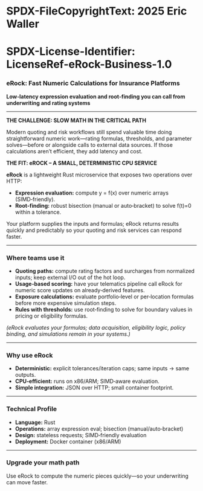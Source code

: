 # SPDX-FileCopyrightText: 2025 Eric Waller
# SPDX-License-Identifier: LicenseRef-eRock-Business-1.0

### eRock: Fast Numeric Calculations for Insurance Platforms

**Low‑latency expression evaluation and root‑finding you can call from underwriting and rating systems**

---

**THE CHALLENGE: SLOW MATH IN THE CRITICAL PATH**

Modern quoting and risk workflows still spend valuable time doing straightforward numeric work—rating formulas, thresholds, and parameter solves—before or alongside calls to external data sources. If those calculations aren’t efficient, they add latency and cost.

**THE FIT: eROCK – A SMALL, DETERMINISTIC CPU SERVICE**

**eRock** is a lightweight Rust microservice that exposes two operations over HTTP:

- **Expression evaluation:** compute y = f(x) over numeric arrays (SIMD‑friendly).
- **Root‑finding:** robust bisection (manual or auto‑bracket) to solve f(t)=0 within a tolerance.

Your platform supplies the inputs and formulas; eRock returns results quickly and predictably so your quoting and risk services can respond faster.

---

### Where teams use it

- **Quoting paths:** compute rating factors and surcharges from normalized inputs; keep external I/O out of the hot loop.
- **Usage‑based scoring:** have your telematics pipeline call eRock for numeric score updates on already‑derived features.
- **Exposure calculations:** evaluate portfolio‑level or per‑location formulas before more expensive simulation steps.
- **Rules with thresholds:** use root‑finding to solve for boundary values in pricing or eligibility formulas.

*(eRock evaluates your formulas; data acquisition, eligibility logic, policy binding, and simulations remain in your systems.)*

---

### Why use eRock

- **Deterministic:** explicit tolerances/iteration caps; same inputs → same outputs.
- **CPU‑efficient:** runs on x86/ARM; SIMD‑aware evaluation.
- **Simple integration:** JSON over HTTP; small container footprint.

---

### Technical Profile

- **Language:** Rust
- **Operations:** array expression eval; bisection (manual/auto‑bracket)
- **Design:** stateless requests; SIMD‑friendly evaluation
- **Deployment:** Docker container (x86/ARM)

---

### Upgrade your math path

Use eRock to compute the numeric pieces quickly—so your underwriting can move faster.
